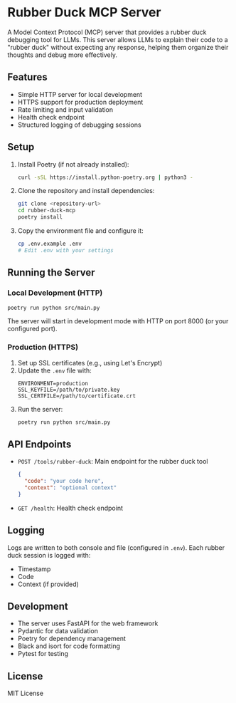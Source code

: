 # Rubber Duck MCP Server

A Model Context Protocol (MCP) server that provides a rubber duck debugging tool for LLMs. This server allows LLMs to explain their code to a "rubber duck" without expecting any response, helping them organize their thoughts and debug more effectively.

## Features

- Simple HTTP server for local development
- HTTPS support for production deployment
- Rate limiting and input validation
- Health check endpoint
- Structured logging of debugging sessions

## Setup

1. Install Poetry (if not already installed):
   ```bash
   curl -sSL https://install.python-poetry.org | python3 -
   ```

2. Clone the repository and install dependencies:
   ```bash
   git clone <repository-url>
   cd rubber-duck-mcp
   poetry install
   ```

3. Copy the environment file and configure it:
   ```bash
   cp .env.example .env
   # Edit .env with your settings
   ```

## Running the Server

### Local Development (HTTP)

```bash
poetry run python src/main.py
```

The server will start in development mode with HTTP on port 8000 (or your configured port).

### Production (HTTPS)

1. Set up SSL certificates (e.g., using Let's Encrypt)
2. Update the `.env` file with:
   ```
   ENVIRONMENT=production
   SSL_KEYFILE=/path/to/private.key
   SSL_CERTFILE=/path/to/certificate.crt
   ```
3. Run the server:
   ```bash
   poetry run python src/main.py
   ```

## API Endpoints

- `POST /tools/rubber-duck`: Main endpoint for the rubber duck tool
  ```json
  {
    "code": "your code here",
    "context": "optional context"
  }
  ```
- `GET /health`: Health check endpoint

## Logging

Logs are written to both console and file (configured in `.env`). Each rubber duck session is logged with:
- Timestamp
- Code
- Context (if provided)

## Development

- The server uses FastAPI for the web framework
- Pydantic for data validation
- Poetry for dependency management
- Black and isort for code formatting
- Pytest for testing

## License

MIT License 